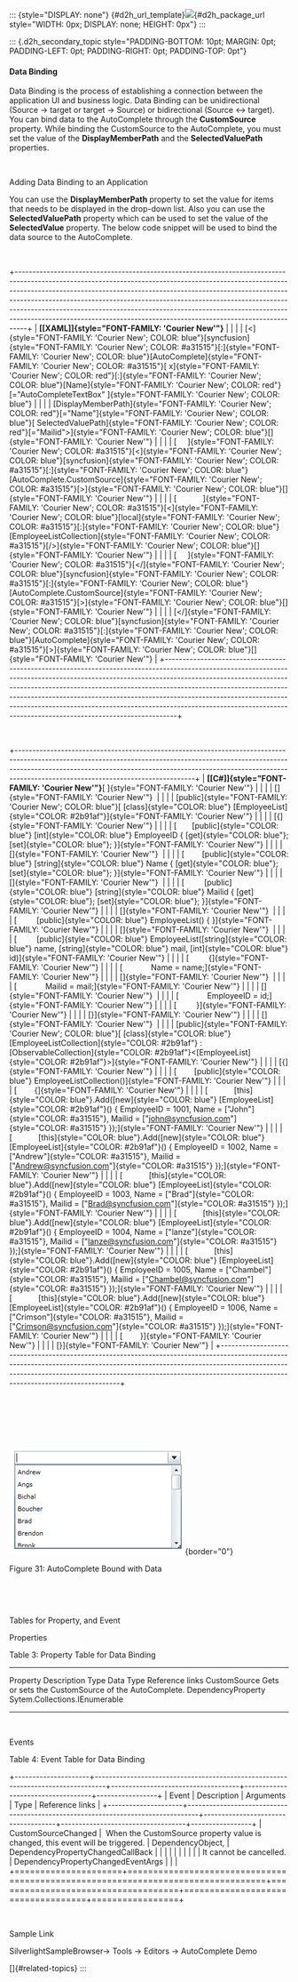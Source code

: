::: {style="DISPLAY: none"}
[](ms-xhelp:///?Id=d2h_url_template){#d2h_url_template}![](!package_url!){#d2h_package_url style="WIDTH: 0px; DISPLAY: none; HEIGHT: 0px"}
:::

::: {.d2h_secondary_topic style="PADDING-BOTTOM: 10pt; MARGIN: 0pt; PADDING-LEFT: 0pt; PADDING-RIGHT: 0pt; PADDING-TOP: 0pt"}
#### Data Binding

Data Binding is the process of establishing a connection between the application UI and business logic. Data Binding can be unidirectional (Source -\> target or target -\> Source) or bidirectional (Source \<-\> target). You can bind data to the AutoComplete through the **CustomSource** property. While binding the CustomSource to the AutoComplete, you must set the value of the **DisplayMemberPath** and the **SelectedValuePath** properties.

 

Adding Data Binding to an Application

You can use the **DisplayMemberPath** property to set the value for items that needs to be displayed in the drop-down list. Also you can use the **SelectedValuePath** property which can be used to set the value of the **SelectedValue** property. The below code snippet will be used to bind the data source to the AutoComplete.

 

+---------------------------------------------------------------------------------------------------------------------------------------------------------------------------------------------------------------------------------------------------------------------------------------------------------------------------------------------------------------------------------------------------------------------------------------------------------------------------------------+
| **[\[XAML\]]{style="FONT-FAMILY: 'Courier New'"}**                                                                                                                                                                                                                                                                                                                                                                                                                                    |
|                                                                                                                                                                                                                                                                                                                                                                                                                                                                                       |
| [\<]{style="FONT-FAMILY: 'Courier New'; COLOR: blue"}[syncfusion]{style="FONT-FAMILY: 'Courier New'; COLOR: #a31515"}[:]{style="FONT-FAMILY: 'Courier New'; COLOR: blue"}[AutoComplete]{style="FONT-FAMILY: 'Courier New'; COLOR: #a31515"}[ x]{style="FONT-FAMILY: 'Courier New'; COLOR: red"}[:]{style="FONT-FAMILY: 'Courier New'; COLOR: blue"}[Name]{style="FONT-FAMILY: 'Courier New'; COLOR: red"}[=\"AutoCompleteTextBox\" ]{style="FONT-FAMILY: 'Courier New'; COLOR: blue"} |
|                                                                                                                                                                                                                                                                                                                                                                                                                                                                                       |
| [DisplayMemberPath]{style="FONT-FAMILY: 'Courier New'; COLOR: red"}[=\"Name\"]{style="FONT-FAMILY: 'Courier New'; COLOR: blue"}[ SelectedValuePath]{style="FONT-FAMILY: 'Courier New'; COLOR: red"}[=\"Mailid\"\>]{style="FONT-FAMILY: 'Courier New'; COLOR: blue"}[]{style="FONT-FAMILY: 'Courier New'"}                                                                                                                                                                             |
|                                                                                                                                                                                                                                                                                                                                                                                                                                                                                       |
| [     ]{style="FONT-FAMILY: 'Courier New'; COLOR: #a31515"}[\<]{style="FONT-FAMILY: 'Courier New'; COLOR: blue"}[syncfusion]{style="FONT-FAMILY: 'Courier New'; COLOR: #a31515"}[:]{style="FONT-FAMILY: 'Courier New'; COLOR: blue"}[AutoComplete.CustomSource]{style="FONT-FAMILY: 'Courier New'; COLOR: #a31515"}[\>]{style="FONT-FAMILY: 'Courier New'; COLOR: blue"}[]{style="FONT-FAMILY: 'Courier New'"}                                                                        |
|                                                                                                                                                                                                                                                                                                                                                                                                                                                                                       |
| [            ]{style="FONT-FAMILY: 'Courier New'; COLOR: #a31515"}[\<]{style="FONT-FAMILY: 'Courier New'; COLOR: blue"}[local]{style="FONT-FAMILY: 'Courier New'; COLOR: #a31515"}[:]{style="FONT-FAMILY: 'Courier New'; COLOR: blue"}[EmployeeListCollection]{style="FONT-FAMILY: 'Courier New'; COLOR: #a31515"}[/\>]{style="FONT-FAMILY: 'Courier New'; COLOR: blue"}[]{style="FONT-FAMILY: 'Courier New'"}                                                                        |
|                                                                                                                                                                                                                                                                                                                                                                                                                                                                                       |
| [     ]{style="FONT-FAMILY: 'Courier New'; COLOR: #a31515"}[\</]{style="FONT-FAMILY: 'Courier New'; COLOR: blue"}[syncfusion]{style="FONT-FAMILY: 'Courier New'; COLOR: #a31515"}[:]{style="FONT-FAMILY: 'Courier New'; COLOR: blue"}[AutoComplete.CustomSource]{style="FONT-FAMILY: 'Courier New'; COLOR: #a31515"}[\>]{style="FONT-FAMILY: 'Courier New'; COLOR: blue"}[]{style="FONT-FAMILY: 'Courier New'"}                                                                       |
|                                                                                                                                                                                                                                                                                                                                                                                                                                                                                       |
| [\</]{style="FONT-FAMILY: 'Courier New'; COLOR: blue"}[syncfusion]{style="FONT-FAMILY: 'Courier New'; COLOR: #a31515"}[:]{style="FONT-FAMILY: 'Courier New'; COLOR: blue"}[AutoComplete]{style="FONT-FAMILY: 'Courier New'; COLOR: #a31515"}[\>]{style="FONT-FAMILY: 'Courier New'; COLOR: blue"}[]{style="FONT-FAMILY: 'Courier New'"}                                                                                                                                               |
+---------------------------------------------------------------------------------------------------------------------------------------------------------------------------------------------------------------------------------------------------------------------------------------------------------------------------------------------------------------------------------------------------------------------------------------------------------------------------------------+

 

+--------------------------------------------------------------------------------------------------------------------------------------------------------------------------------------------------------------------------------------------------------------------------------------------+
| **[\[C#\]]{style="FONT-FAMILY: 'Courier New'"}**[ ]{style="FONT-FAMILY: 'Courier New'"}                                                                                                                                                                                                    |
|                                                                                                                                                                                                                                                                                            |
| []{style="FONT-FAMILY: 'Courier New'"}                                                                                                                                                                                                                                                     |
|                                                                                                                                                                                                                                                                                            |
| [public]{style="FONT-FAMILY: 'Courier New'; COLOR: blue"}[ [class]{style="COLOR: blue"} [EmployeeList]{style="COLOR: #2b91af"}]{style="FONT-FAMILY: 'Courier New'"}                                                                                                                        |
|                                                                                                                                                                                                                                                                                            |
| [{]{style="FONT-FAMILY: 'Courier New'"}                                                                                                                                                                                                                                                    |
|                                                                                                                                                                                                                                                                                            |
| [       [public]{style="COLOR: blue"} [int]{style="COLOR: blue"} EmployeeID { [get]{style="COLOR: blue"}; [set]{style="COLOR: blue"}; }]{style="FONT-FAMILY: 'Courier New'"}                                                                                                               |
|                                                                                                                                                                                                                                                                                            |
| []{style="FONT-FAMILY: 'Courier New'"}                                                                                                                                                                                                                                                     |
|                                                                                                                                                                                                                                                                                            |
| [        [public]{style="COLOR: blue"} [string]{style="COLOR: blue"} Name { [get]{style="COLOR: blue"}; [set]{style="COLOR: blue"}; }]{style="FONT-FAMILY: 'Courier New'"}                                                                                                                 |
|                                                                                                                                                                                                                                                                                            |
| []{style="FONT-FAMILY: 'Courier New'"}                                                                                                                                                                                                                                                     |
|                                                                                                                                                                                                                                                                                            |
| [         [public]{style="COLOR: blue"} [string]{style="COLOR: blue"} Mailid { [get]{style="COLOR: blue"}; [set]{style="COLOR: blue"}; }]{style="FONT-FAMILY: 'Courier New'"}                                                                                                              |
|                                                                                                                                                                                                                                                                                            |
| []{style="FONT-FAMILY: 'Courier New'"}                                                                                                                                                                                                                                                     |
|                                                                                                                                                                                                                                                                                            |
| [         [public]{style="COLOR: blue"} EmployeeList() { }]{style="FONT-FAMILY: 'Courier New'"}                                                                                                                                                                                            |
|                                                                                                                                                                                                                                                                                            |
| []{style="FONT-FAMILY: 'Courier New'"}                                                                                                                                                                                                                                                     |
|                                                                                                                                                                                                                                                                                            |
| [         [public]{style="COLOR: blue"} EmployeeList([string]{style="COLOR: blue"} name, [string]{style="COLOR: blue"} mail, [int]{style="COLOR: blue"} id)]{style="FONT-FAMILY: 'Courier New'"}                                                                                           |
|                                                                                                                                                                                                                                                                                            |
| [         {]{style="FONT-FAMILY: 'Courier New'"}                                                                                                                                                                                                                                           |
|                                                                                                                                                                                                                                                                                            |
| [             Name = name;]{style="FONT-FAMILY: 'Courier New'"}                                                                                                                                                                                                                            |
|                                                                                                                                                                                                                                                                                            |
| []{style="FONT-FAMILY: 'Courier New'"}                                                                                                                                                                                                                                                     |
|                                                                                                                                                                                                                                                                                            |
| [             Mailid = mail;]{style="FONT-FAMILY: 'Courier New'"}                                                                                                                                                                                                                          |
|                                                                                                                                                                                                                                                                                            |
| []{style="FONT-FAMILY: 'Courier New'"}                                                                                                                                                                                                                                                     |
|                                                                                                                                                                                                                                                                                            |
| [             EmployeeID = id;]{style="FONT-FAMILY: 'Courier New'"}                                                                                                                                                                                                                        |
|                                                                                                                                                                                                                                                                                            |
| [         }]{style="FONT-FAMILY: 'Courier New'"}                                                                                                                                                                                                                                           |
|                                                                                                                                                                                                                                                                                            |
| [}]{style="FONT-FAMILY: 'Courier New'"}                                                                                                                                                                                                                                                    |
|                                                                                                                                                                                                                                                                                            |
| []{style="FONT-FAMILY: 'Courier New'"}                                                                                                                                                                                                                                                     |
|                                                                                                                                                                                                                                                                                            |
| [public]{style="FONT-FAMILY: 'Courier New'; COLOR: blue"}[ [class]{style="COLOR: blue"} [EmployeeListCollection]{style="COLOR: #2b91af"} : [ObservableCollection]{style="COLOR: #2b91af"}\<[EmployeeList]{style="COLOR: #2b91af"}\>]{style="FONT-FAMILY: 'Courier New'"}                   |
|                                                                                                                                                                                                                                                                                            |
| [{]{style="FONT-FAMILY: 'Courier New'"}                                                                                                                                                                                                                                                    |
|                                                                                                                                                                                                                                                                                            |
| [        [public]{style="COLOR: blue"} EmployeeListCollection()]{style="FONT-FAMILY: 'Courier New'"}                                                                                                                                                                                       |
|                                                                                                                                                                                                                                                                                            |
| [        {]{style="FONT-FAMILY: 'Courier New'"}                                                                                                                                                                                                                                            |
|                                                                                                                                                                                                                                                                                            |
| [            [this]{style="COLOR: blue"}.Add([new]{style="COLOR: blue"} [EmployeeList]{style="COLOR: #2b91af"}() { EmployeeID = 1001, Name = [\"John\"]{style="COLOR: #a31515"}, Mailid = [\"john@syncfusion.com\"]{style="COLOR: #a31515"} });]{style="FONT-FAMILY: 'Courier New'"}       |
|                                                                                                                                                                                                                                                                                            |
| [            [this]{style="COLOR: blue"}.Add([new]{style="COLOR: blue"} [EmployeeList]{style="COLOR: #2b91af"}() { EmployeeID = 1002, Name = [\"Andrew\"]{style="COLOR: #a31515"}, Mailid = [\"Andrew@syncfusion.com\"]{style="COLOR: #a31515"} });]{style="FONT-FAMILY: 'Courier New'"}   |
|                                                                                                                                                                                                                                                                                            |
| [            [this]{style="COLOR: blue"}.Add([new]{style="COLOR: blue"} [EmployeeList]{style="COLOR: #2b91af"}() { EmployeeID = 1003, Name = [\"Brad\"]{style="COLOR: #a31515"}, Mailid = [\"Brad@syncfusion.com\"]{style="COLOR: #a31515"} });]{style="FONT-FAMILY: 'Courier New'"}       |
|                                                                                                                                                                                                                                                                                            |
| [            [this]{style="COLOR: blue"}.Add([new]{style="COLOR: blue"} [EmployeeList]{style="COLOR: #2b91af"}() { EmployeeID = 1004, Name = [\"lanze\"]{style="COLOR: #a31515"}, Mailid = [\"lanze@syncfusion.com\"]{style="COLOR: #a31515"} });]{style="FONT-FAMILY: 'Courier New'"}     |
|                                                                                                                                                                                                                                                                                            |
| [            [this]{style="COLOR: blue"}.Add([new]{style="COLOR: blue"} [EmployeeList]{style="COLOR: #2b91af"}() { EmployeeID = 1005, Name = [\"Chambel\"]{style="COLOR: #a31515"}, Mailid = [\"Chambel@syncfusion.com\"]{style="COLOR: #a31515"} });]{style="FONT-FAMILY: 'Courier New'"} |
|                                                                                                                                                                                                                                                                                            |
| [            [this]{style="COLOR: blue"}.Add([new]{style="COLOR: blue"} [EmployeeList]{style="COLOR: #2b91af"}() { EmployeeID = 1006, Name = [\"Crimson\"]{style="COLOR: #a31515"}, Mailid = [\"Crimson@syncfusion.com\"]{style="COLOR: #a31515"} });]{style="FONT-FAMILY: 'Courier New'"} |
|                                                                                                                                                                                                                                                                                            |
| [        }]{style="FONT-FAMILY: 'Courier New'"}                                                                                                                                                                                                                                            |
|                                                                                                                                                                                                                                                                                            |
| [}]{style="FONT-FAMILY: 'Courier New'"}                                                                                                                                                                                                                                                    |
+--------------------------------------------------------------------------------------------------------------------------------------------------------------------------------------------------------------------------------------------------------------------------------------------+

 

 

 

![Description: C:\\Users\\Dhileep\\Desktop\\Vol4-Documentation\\ScreenShots\\SL-AC\\DataBind.png](../ImagesExt/image261_38.png){border="0"}

Figure 31: AutoComplete Bound with Data

 

 

Tables for Property, and Event

Properties

Table 3: Property Table for Data Binding

  -------------- ---------------------------------------------------- -------------------- ------------------------------- -----------------
  Property       Description                                          Type                 Data Type                       Reference links
  CustomSource   Gets or sets the CustomSource of the AutoComplete.   DependencyProperty   Sytem.Collections.IEnumerable   
  -------------- ---------------------------------------------------- -------------------- ------------------------------- -----------------

 

Events

Table 4: Event Table for Data Binding

+---------------------+---------------------------------------------------------------------------------+------------------------------------+-----------------------------------+-----------------+
| Event               | Description                                                                     | Arguments                          | Type                              | Reference links |
+---------------------+---------------------------------------------------------------------------------+------------------------------------+-----------------------------------+-----------------+
| CustomSourceChanged |  When the CustomSource property value is changed, this event will be triggered. | DependencyObject,                  | DependencyPropertyChangedCallBack |                 |
|                     |                                                                                 |                                    |                                   |                 |
|                     | It cannot be cancelled.                                                         | DependencyPropertyChangedEventArgs |                                   |                 |
+=====================+=================================================================================+====================================+===================================+=================+

 

Sample Link

SilverlightSampleBrowser-\> Tools -\> Editors -\> AutoComplete Demo

[]{#related-topics}
:::
